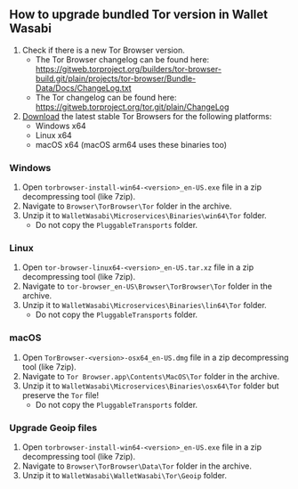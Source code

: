 ## How to upgrade bundled Tor version in Wallet Wasabi

1. Check if there is a new Tor Browser version.
    * The Tor Browser changelog can be found here: https://gitweb.torproject.org/builders/tor-browser-build.git/plain/projects/tor-browser/Bundle-Data/Docs/ChangeLog.txt
    * The Tor changelog can be found here: https://gitweb.torproject.org/tor.git/plain/ChangeLog
2. [Download](https://www.torproject.org/download/) the latest stable Tor Browsers for the following platforms:
    * Windows x64
    * Linux x64
    * macOS x64 (macOS arm64 uses these binaries too)

### Windows

1. Open `torbrowser-install-win64-<version>_en-US.exe` file in a zip decompressing tool (like 7zip).
1. Navigate to `Browser\TorBrowser\Tor` folder in the archive.
1. Unzip it to `WalletWasabi\Microservices\Binaries\win64\Tor` folder.
    * Do not copy the `PluggableTransports` folder.

### Linux

1. Open `tor-browser-linux64-<version>_en-US.tar.xz` file in a zip decompressing tool (like 7zip).
1. Navigate to `tor-browser_en-US\Browser\TorBrowser\Tor` folder in the archive.
1. Unzip it to `WalletWasabi\Microservices\Binaries\lin64\Tor` folder.
    * Do not copy the `PluggableTransports` folder.

### macOS

1. Open `TorBrowser-<version>-osx64_en-US.dmg` file in a zip decompressing tool (like 7zip).
1. Navigate to `Tor Browser.app\Contents\MacOS\Tor` folder in the archive.
1. Unzip it to `WalletWasabi\Microservices\Binaries\osx64\Tor` folder but preserve the `Tor` file!
    * Do not copy the `PluggableTransports` folder.

### Upgrade Geoip files

1. Open `torbrowser-install-win64-<version>_en-US.exe` file in a zip decompressing tool (like 7zip).
1. Navigate to `Browser\TorBrowser\Data\Tor` folder in the archive.
1. Unzip it to `WalletWasabi\WalletWasabi\Tor\Geoip` folder.
